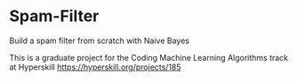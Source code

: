 # Spam-Filter
Build a spam filter from scratch with Naive Bayes

This is a graduate project for the Coding Machine Learning Algorithms track at Hyperskill
https://hyperskill.org/projects/185
